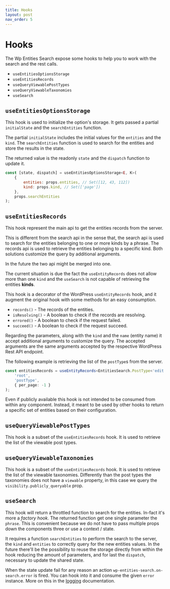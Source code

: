 ```yaml
---
title: Hooks
layout: post
nav_order: 5
---
```


# Hooks

The Wp Entities Search expose some hooks to help you to work with the search and the rest calls.

- `useEntitiesOptionsStorage`
- `useEntitiesRecords`
- `useQueryViewablePostTypes`
- `useQueryViewableTaxonomies`
- `useSearch`

## `useEntitiesOptionsStorage`

This hook is used to initialize the option's storage. It gets passed a partial `initialState` and the `searchEntities`
function.

The partial `initialState` includes the initial values for the `entities` and the `kind`. The `searchEntities` function
is used to search for the entities and store the results in the state.

The returned value is the readonly `state` and the `dispatch` function to update it.

```jsx
const [state, dispatch] = useEntitiesOptionsStorage<E, K>(
    {
        entities: props.entities, // Set([12, 43, 112])
        kind: props.kind, // Set(['page'])
    },
    props.searchEntities
);
```

## `useEntitiesRecords`

This hook represent the main api to get the entities records from the server.

This is different from the search api in the sense that, the search api is used to search for the entities belonging
to one or more kinds by a phrase. The records api is used to retrieve the entities belonging to a specific kind. Both
solutions
customize the query by additional arguments.

In the future the two api might be merged into one.

The current situation is due the fact the `useEntityRecords` does not allow more than one `kind` and the `useSearch` is
not
capable of retrieving the entities **kinds**.

This hook is a decorator of the WordPress `useEntityRecords` hook, and it augment the original hook with some methods
for an easy consumption.

- `records()` - The records of the entities.
- `isResolving()` - A boolean to check if the records are resolving.
- `errored()` - A boolean to check if the request failed.
- `succeed()` - A boolean to check if the request succeed.

Regarding the parameters, along with the `kind` and the `name` (entity name) it accept additional arguments to
customize the query. The accepted arguments are the same arguments accepted by the respective WordPress Rest API
endpoint.

The following example is retrieving the list of the `postType`s from the server.

```ts
const entitiesRecords = useEntityRecords<EntitiesSearch.PostType<'edit'>>(
    'root',
    'postType',
    { per_page: -1 }
);
```

Even if publicly available this hook is not intended to be consumed from within any component. Instead, it meant to be
used by other hooks to return a specific set of entities based on their configuration.

## `useQueryViewablePostTypes`

This hook is a subset of the `useEntitiesRecords` hook. It is used to retrieve the list of the viewable post types.

## `useQueryViewableTaxonomies`

This hook is a subset of the `useEntitiesRecords` hook. It is used to retrieve the list of the viewable taxonomies.
Differently than the post types the taxonomies does not have a `viewable` property, in this case we query
the `visibility.publicly_queryable` prop.

## `useSearch`

This hook will return a throttled function to search for the entities. In-fact it's more a _factory hook_. The returned
function get one single parameter the `phrase`. This is convenient because we do not have to pass multiple props down
the components three or use a context / state.

It requires a function `searchEntities` to perform the search to the server, the `kind` and `entities` to correctly
query for the new entities values. In the future there'll be the possibility to reuse the storage directly from within
the hook reducing the amount of parameters, and for last the `dispatch`, necessary to update the shared state.

When the state update fail for any reason an action `wp-entities-search.on-search.error` is fired. You can hook into it
and consume the given `error` instance. More on this in the [logging](./logging.md) documentation.
